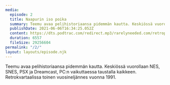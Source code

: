 ```yaml
---
media:
  episode: 2
  title: Naapurin iso poika
  summary: Teemu avaa pelihistoriaansa pidemmän kautta. Keskiössä vuorollaan NES, SNES, PSX ja Dreamcast, PC:n vaikuttaessa taustalla kaikkeen. Retrokvartaalissa toinen vuosineljännes vuonna 1991.
  publishDate: 2021-06-06T16:34:25.052Z
  content: https://dts.podtrac.com/redirect.mp3/rarelyneeded.com/retropelipodcast/Retropelipodcast_2.mp3
  duration: 6557
  fileSize: 29256604
permalink: "/2/"
layout: layouts/episode.njk
---
```


Teemu avaa pelihistoriaansa pidemmän kautta. Keskiössä vuorollaan NES, SNES, PSX ja Dreamcast, PC:n vaikuttaessa taustalla kaikkeen. Retrokvartaalissa toinen vuosineljännes vuonna 1991.
